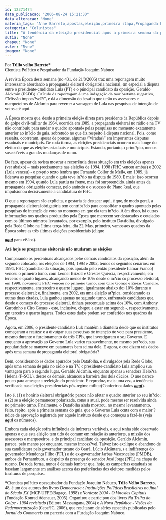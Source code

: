 ```yaml
---
id: 12371474
data_publicacao: "2006-08-24 15:21:00"
data_alteracao: "None"
materia_tags: "Anne Barreto,apostas,eleição,primeira etapa,Propaganda Eleitoral,Semana Santa"
categoria: "Colunistas"
title: "A tendência da eleição presidencial após a primeira semana da propaganda (Túlio Velho Barreto)"
sutia: "None"
chapeu: "None"
autor: "None"
imagem: "None"
---
```

<p><P><FONT face=Verdana>Por <STRONG>Túlio velho Barreto*</STRONG><BR></FONT><FONT face=Verdana>Cientista Pol?tico e Pesquisador da Fundação Joaquim Nabuco</FONT></P></p>
<p><P><FONT face=Verdana>A revista Época desta semana (no 431, de 21/8/2006) traz uma reportagem muito interessante abordando a propaganda eleitoral obrigatória nacional, em especial a disputa entre o presidente-candidato Lula (PT) e o principal candidato da oposição, Geraldo Alckmin (PSDB). O t?tulo da reportagem é uma indagação de teor bastante sugestivo, \"Missão imposs?vel?\", e dá a dimensão do desafio que terão os assessores e marqueteiros de Alckmin para reverter a vantagem de Lula nas pesquisas de intenção de votos até aqui. </FONT></P></p>
<p><P><FONT face=Verdana>A Época mostra que, desde a primeira eleição direta para presidente da República depois do golpe civil-militar de 1964, ocorrida em 1989, a propaganda eleitoral no rádio e na TV não contribuiu para mudar o quadro apontado pelas pesquisas no momento exatamente anterior ao in?cio do guia, sobretudo no que diz respeito à disputa nacional. Pois, como ressalta, ocorreram, apesar de poucas, algumas \"viradas\" em importantes disputas estaduais e municipais. De toda forma, as eleições presidenciais ocorrem mais longe do eleitor do que as eleições estaduais e municipais. Estando, portanto, a princ?pio, menos suscet?veis a grandes mudanças de rumo.</FONT></P></p>
<p><P><FONT face=Verdana></FONT></P></p>
<p><P><FONT face=Verdana>De fato, apesar da revista mostrar a recorrência dessa situação em três eleições apenas (ver abaixo) – mais precisamente nas eleições de 1994, 1998 (FHC venceu ambas) e 2002 (Lula venceu) - o próprio texto lembra que Fernando Collor de Mello, em 1989, já liderava as pesquisas quando o guia teve in?cio na disputa de 1989. E mais: isso ocorreu mesmo em 1994, quando Lula partiu na frente, mas foi surpreendido, ainda antes da propaganda obrigatória começar, pelo anúncio e o sucesso do Plano Real, que impulsionou decisivamente a candidatura de FHC. </FONT></P></p>
<p><P><FONT face=Verdana></FONT></P></p>
<p><P><FONT face=Verdana>O que a reportagem não explicita, e gostaria de destacar aqui, é que, de modo geral, a propaganda eleitoral obrigatória tem contribu?do para consolidar o quadro apontado pelas pesquisas de intenção de voto no momento em que ela tem in?cio. Além disso, há outras informações nos quadros produzidos pela Época que merecem ser destacados e cotejados com os últimos números levantados, por exemplo, pelo instituto Datafolha, divulgado pela Rede Globo na última terça-feira, dia 22. Mas, primeiro, vamos aos quadros da Época sobre as três últimas eleições presidenciais (clique</p>
<p> <STRONG><EM><A href=\"https://revistaepoca.globo.com/Revista/Epoca/0,,EDG75080-6009-431-2,00.html\" target=_blank>aqui</A></EM></STRONG> para vê-los).</FONT></P></p>
<p><P><FONT face=Verdana></FONT></P><B></p>
<p><P><FONT face=Verdana>Até hoje os programas eleitorais não mudaram as eleições</FONT></P></B></p>
<p><P><FONT face=Verdana>Comparando os percentuais alcançados pelos demais candidatos da oposição, além do segundo colocado, nas eleições de 1994, 1998 e 2002, temos os seguintes cenários: em 1994, FHC (candidato da situação, pois apoiado pelo então presidente Itamar Franco) venceu o primeiro turno, com Leonel Brizola e Orestes Quércia, respectivamente, em terceiro e quarto lugares, alcançando menos de 10% desde o in?cio do processo eleitoral; em 1998, novamente FHC venceu no primeiro turno, com Ciro Gomes e Enéas Carneiro, respectivamente, em terceiro e quarto lugares, igualmente abaixo dos 10% durante o processo eleitoral; e, finalmente, em 2002, em uma eleição at?pica, considerando as outras duas citadas, Lula ganhou apenas no segundo turno, enfrentado candidatos que, desde o começo do processo eleitoral, tinham percentuais acima dos 10%, com Anthony Garotinho e Ciro Gomes - este, inclusive, chegou a estar em segundo -, respectivamente, em terceiro e quarto lugares. Todos estes dados podem ser conferidos nos quadros da Época.</FONT></P></p>
<p><P><FONT face=Verdana></FONT></P></p>
<p><P><FONT face=Verdana>Agora, em 2006, o presidente-candidato Lula mantém a dianteira desde que os institutos começaram a realizar e a divulgar suas pesquisas de intenção de voto para presidente, mesmo durante o funcionamento de três CPIs, que investigaram o seu Governo. E enquanto a aprovação ao Governo Lula variou razoavelmente, no mesmo per?odo, sua popularidade se manteve em patamares bem acima dele. E agora, o que dizem tais dados após uma semana de propaganda eleitoral obrigatória?</FONT></P></p>
<p><P><FONT face=Verdana></FONT></P></p>
<p><P><FONT face=Verdana>Bem, considerando os dados apurados pelo Datafolha, e divulgados pela Rede Globo, após uma semana de guia no rádio e na TV, o presidente-candidato Lula ampliou sua vantagem para o segundo lugar, Geraldo Alckmin, enquanto apenas a senadora Helo?sa Helena (P-SOL), dentre os demais, alcançou a barreira dos dois d?gitos. O que parece pouco para ameaçar a reeleição do presidente. E reproduz, mais uma vez, a tendência verificada nas eleições presidenciais pós-regime militar(Conferir os dados <STRONG><EM><A href=\"https://eleicoes.uol.com.br/2006/pesquisas/datafolha.jhtm\" target=_blank>aqui</A></EM></STRONG>).</FONT></P></p>
<p><P><FONT face=Verdana>Isto é, (1) o horário eleitoral obrigatório parece não afetar o quadro anterior ao seu in?cio; e (2) se a eleição permanecer polarizada, como a atual, pode mesmo ser resolvida ainda no primeiro turno. Finalmente, o Datafolha ainda mostrou, no mesmo levantamento, feito, repito, após a primeira semana do guia, que o Governo Lula conta com o maior ?ndice de aprovação registrada por aquele instituto desde que começou a fazê-lo (veja <STRONG><EM><A href=\"https://eleicoes.uol.com.br/2006/pesquisas/ultnot/2006/08/22/ult3795u13.jhtm\" target=_blank>aqui</A></EM></STRONG> os números).</FONT></P></p>
<p><P><FONT face=Verdana>Embora cada eleição sofra influência de inúmeras variáveis, e aqui tenha sido observado apenas o que esta eleição tem tido de comum em relação às anteriores, a missão dos assessores e marqueteiros, e do principal candidato da oposição, Geraldo Alckmin, parece, pelo menos por enquanto, mesmo imposs?vel. Talvez isto explique o abandono de sua candidatura pelo governador tucano do Ceará, Lúcio Alcântara, e a indiferença do governador Mendonça Filho (PFL) e do ex-governador Jarbas Vasconcelos (PMDB), ambos de Pernambuco, a despeito da presença do senador José Jorge (PFL) na chapa do tucano. De toda forma, nunca é demais lembrar que, hoje, as campanhas estaduais se baseiam largamente em análises acerca das preferências dos eleitores medidas pelos institutos de pesquisas.</FONT></P></p>
<p><P><B><FONT face=Verdana>*</FONT></B><FONT face=Verdana>Cientista pol?tico e pesquisador da Fundação Joaquim Nabuco, <STRONG>Túlio Velho Barreto</STRONG>, 48,&nbsp;é um dos autores dos livros <I>Democracia e Instituições Pol?ticas Brasileiras no final do Século XX</I> (MCP-UFPE/Bagaço, 1998) e <I>Nordeste 2004 - O Voto das Capitais</I> (Fundação Konrad Adenauer, 2005). Organizou e participou dos livros <I>Na Trilha do Golpe - 1964 revisitado</I> (Editora Massangana, 2004) e <I>A Nova República - Visões da Redemocratização</I> (Cepe/JC, 2006), que resultaram de séries especiais publicadas pelo <I>Jornal do Commercio</I> em parceria com a Fundação Joaquim Nabuco.</FONT></P> </p>
